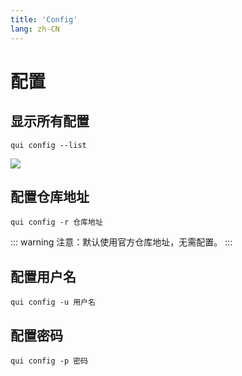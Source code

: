 ```yaml
---
title: 'Config'
lang: zh-CN
---
```


# 配置

## 显示所有配置

```shell
qui config --list
```

<img src="/tool/cli/cli_config_list.png" />

## 配置仓库地址

```shell
qui config -r 仓库地址
```

::: warning 注意：默认使用官方仓库地址，无需配置。
:::

## 配置用户名

```shell
qui config -u 用户名
```

## 配置密码

```shell
qui config -p 密码
```


